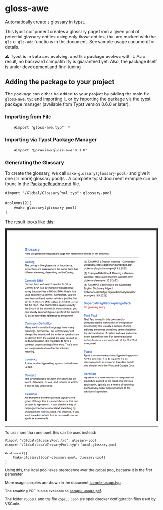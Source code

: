 # gloss-awe

Automatically create a glossary in [typst](https://typst.app/).

This typst component creates a glossary page from a given pool of potential glossary
entries using only those entries, that are marked with the `gls` or `gls-add` functions in
the document. See sample-usage document for details.

⚠️ Typst is in beta and evolving, and this package evolves with it. As a result, no
backward compatibility is guaranteed yet. Also, the package itself is under development
and fine-tuning.

## Adding the package to your project

The package can either be added to your project by adding the main file `gloss-awe.typ` and
importing it, or by importing the package via the typst package manager (available from
Typst version 0.6.0 or later).

### Importing from File

```typ
    #import "gloss-awe.typ": *
```

### Importing via Typst Package Manager

```typ
    #import "@preview/gloss-awe:0.1.0"
```

### Generating the Glossary

To create the glossary, we call `make-glossary(glossary-pool)` and give it one (or more)
glossary pool(s). A complete typst document example can be found in the
[PackageReadme.md](./PackageReadme.md) file.

```typ
#import "/Global/GlossaryPool.typ": glossary-pool

#columns(2)[
    #make-glossary(glossary-pool)
]
```

The result looks like this:

![Index page](./Global/Pics/Screenshot%20Glossary.png)

<span style="font-size:9pt">
<hr>

To use more than one pool, this can be used instead:

```typ
#import "/Global/GlossaryPool.typ": glossary-pool
#import "/Global/LocalGlossaryPool.typ": local-glossary-pool

#columns(2)[
    #make-glossary(local-glossary-pool, glossary-pool)
]
```

Using this, the local pool takes precedence over the global pool, because it is the first
parameter.

More usage samples are shown in the document [sample-usage.typ](./sample-usage.typ).

The resulting PDF is also available as [sample-usage.pdf](./sample-usage.pdf).

The folder `VSSpell` and the file `cSpell.json` are spell checker configuration files used
by VSCode.

</span>
